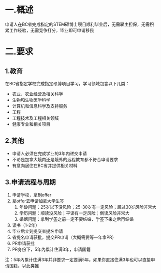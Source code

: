 # 一.概述

申请人在BC省完成指定的STEM硕博士项目顺利毕业后，无需雇主担保，无需积累工作经验，无需竞争打分，毕业即可申请移民

# 二.要求

## 1.教育

在BC省指定学校完成指定硕博项目学习，学习领域包含以下几类：

* 农业、农业经营及相关科学
* 生物和生物医学科学
* 计算机和信息科学及支持服务
* 工程
* 工程技术及工程相关领域
* 健康专业和相关项目

## 2.其他

* 申请人必须在完成学业的3年内递交申请
* 不论是加拿大境内还是境外的远程教育都不符合申请要求
* 有意向居住在BC省并提供相关材料

## 3.申请流程与周期

1. 申请学校，拿到offer
2. 拿offer去申请加拿大学生签
   1. 年龄问题：25岁以下没风险；25-30岁有一定风险；超过30岁风险非常大
   2. 学历问题：顺读没风险；平读有一定风险；倒读风险非常大
   3. 婚姻问题：拿到学签之前一定不要结婚，学签下来之后再结婚
3. 读书（1-2年）
4. 毕业后立刻提交省提名申请
5. 省提名申请获批，提交PR申请（大概需要等一年拿PR）
6. PR申请获批
7. PR身份下，5年內累计住满3年，申请国籍

注：5年內累计住满3年并非要求一定要满5年，如果你直接住满3年也可以直接申请国籍，以此类推
